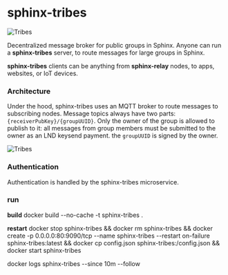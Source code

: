 # sphinx-tribes

![Tribes](https://github.com/stakwork/sphinx-tribes/raw/master/img/sphinx-tribes.png)

Decentralized message broker for public groups in Sphinx. Anyone can run a **sphinx-tribes** server, to route messages for large groups in Sphinx. 

**sphinx-tribes** clients can be anything from **sphinx-relay** nodes, to apps, websites, or IoT devices.

### Architecture

Under the hood, sphinx-tribes uses an MQTT broker to route messages to subscribing nodes. Message topics always have two parts: `{receiverPubKey}/{groupUUID}`. Only the owner of the group is allowed to publish to it: all messages from group members must be submitted to the owner as an LND keysend payment. the `groupUUID` is signed by the owner.

![Tribes](https://github.com/stakwork/sphinx-tribes/raw/master/img/tribes.jpg)

### Authentication

Authentication is handled by the sphinx-tribes microservice. 

### run

**build**
docker build --no-cache -t sphinx-tribes .

**restart**
docker stop sphinx-tribes && docker rm sphinx-tribes && docker create -p 0.0.0.0:80:9090/tcp --name sphinx-tribes --restart on-failure sphinx-tribes:latest && docker cp config.json sphinx-tribes:/config.json && docker start sphinx-tribes

docker logs sphinx-tribes --since 10m --follow